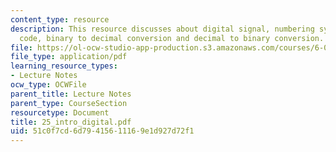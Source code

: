 ```yaml
---
content_type: resource
description: This resource discusses about digital signal, numbering systems, binary
  code, binary to decimal conversion and decimal to binary conversion.
file: https://ol-ocw-studio-app-production.s3.amazonaws.com/courses/6-071j-introduction-to-electronics-signals-and-measurement-spring-2006/51c0f7cd6d79415611169e1d927d72f1_25_intro_digital.pdf
file_type: application/pdf
learning_resource_types:
- Lecture Notes
ocw_type: OCWFile
parent_title: Lecture Notes
parent_type: CourseSection
resourcetype: Document
title: 25_intro_digital.pdf
uid: 51c0f7cd-6d79-4156-1116-9e1d927d72f1
---
```

